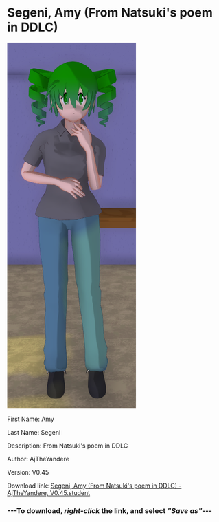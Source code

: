 # Segeni, Amy (From Natsuki's poem in DDLC)

<img src = "https://raw.githubusercontent.com/Arbiter1223/Daigaku-Gurashi-Custom-Students/master/Students/Files/Segeni%2C%20Amy%20(From%20Natsuki's%20poem%20in%20DDLC).png">

First Name: Amy

Last Name: Segeni

Description: From Natsuki's poem in DDLC

Author: AjTheYandere

Version: V0.45

Download link: <a href="https://raw.githubusercontent.com/Arbiter1223/Daigaku-Gurashi-Custom-Students/master/Students/Files/Segeni%2C%20Amy%20(From%20Natsuki's%20poem%20in%20DDLC)%20-%20AjTheYandere%2C%20V0.45.student">Segeni, Amy (From Natsuki's poem in DDLC) - AjTheYandere, V0.45.student</a>

### ---**To download, _right-click_ the link, and select _"Save as"_**---
